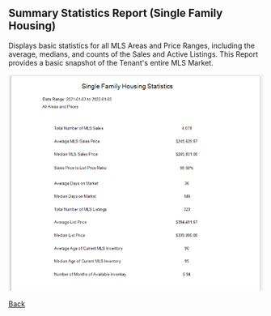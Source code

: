 ## Summary Statistics Report (Single Family Housing)

Displays basic statistics for all MLS Areas and Price Ranges, including the average, medians, and counts of the Sales and Active Listings. This Report provides a basic snapshot of the Tenant's entire MLS Market.

![summary_stats_report](../../images/reda_rpt_allarea_summary_stats.PNG)

[Back](../report-types.md)
